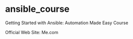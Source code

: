 # ansible_course
Getting Started with Ansible: Automation Made Easy Course

Official Web Site: Me.com
